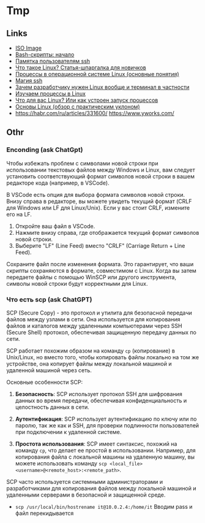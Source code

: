 # Tmp

## Links
- [ISO Image](https://drive.google.com/file/d/17HxJednUyTaH0I_bmjBaRIV0INIy7eJY/view?usp=sharing)
- [Bash-скрипты: начало](https://habr.com/ru/companies/ruvds/articles/325522/)
- [Памятка пользователям ssh](https://habr.com/ru/articles/122445/)
- [Что такое Linux? Статья-шпаргалка для новичков](https://habr.com/ru/companies/timeweb/articles/668344/)
- [Процесcы в операционной системе Linux (основные понятия)](https://habr.com/ru/articles/125369/)
- [Магия ssh](https://habr.com/ru/companies/ruvds/articles/676596/)
- [Зачем разработчику нужен Linux вообще и терминал в частности](https://habr.com/ru/articles/740966/)
- [Изучаем процессы в Linux](https://habr.com/ru/articles/423049/)
- [Что для вас Linux? Или как устроен запуск процессов](https://habr.com/ru/articles/730844/)
- [Основы Linux (обзор с практическим уклоном)](https://habr.com/ru/articles/655275/)
- https://habr.com/ru/articles/331600/
https://www.yworks.com/

## Othr

### Enconding (ask ChatGpt)

Чтобы избежать проблем с символами новой строки при использовании текстовых файлов между Windows и Linux, вам следует установить соответствующий формат символов новой строки в вашем редакторе кода (например, в VSCode).

В VSCode есть опция для выбора формата символов новой строки. Внизу справа в редакторе, вы можете увидеть текущий формат (CRLF для Windows или LF для Linux/Unix). Если у вас стоит CRLF, измените его на LF.

1. Откройте ваш файл в VSCode.
2. Нажмите внизу справа, где отображается текущий формат символов новой строки.
3. Выберите "LF" (Line Feed) вместо "CRLF" (Carriage Return + Line Feed).

Сохраните файл после изменения формата. Это гарантирует, что ваши скрипты сохраняются в формате, совместимом с Linux. Когда вы затем передаете файлы с помощью WinSCP или другого инструмента, символы новой строки будут корректными для Linux.


### Что есть scp (ask ChatGPT)

SCP (Secure Copy) - это протокол и утилита для безопасной передачи файлов между узлами в сети. Она используется для копирования файлов и каталогов между удаленными компьютерами через SSH (Secure Shell) протокол, обеспечивая защищенную передачу данных по сети.

SCP работает похожим образом на команду `cp` (копирование) в Unix/Linux, но вместо того, чтобы копировать файлы локально на том же устройстве, она копирует файлы между локальной машиной и удаленной машиной через сеть.

Основные особенности SCP:

1. **Безопасность**: SCP использует протокол SSH для шифрования данных во время передачи, обеспечивая конфиденциальность и целостность данных в сети.

2. **Аутентификация**: SCP использует аутентификацию по ключу или по паролю, так же как и SSH, для проверки подлинности пользователей при подключении к удаленной системе.

3. **Простота использования**: SCP имеет синтаксис, похожий на команду `cp`, что делает ее простой в использовании. Например, для копирования файла с локальной машины на удаленную машину, вы можете использовать команду `scp <local_file> <username>@<remote_host>:<remote_path>`.

SCP часто используется системными администраторами и разработчиками для копирования файлов между локальной машиной и удаленными серверами в безопасной и защищенной среде.

- `scp /usr/local/bin/hostrename it@10.0.2.4:/home/it`
Вводим pass и файл перекидывается

